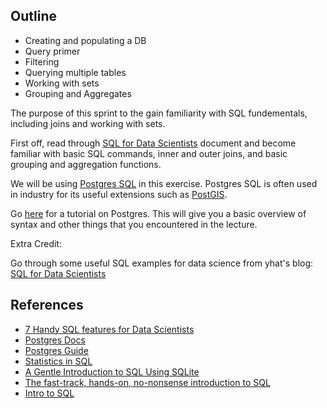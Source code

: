 ## Outline

* Creating and populating a DB
* Query primer
* Filtering
* Querying multiple tables
* Working with sets
* Grouping and Aggregates


The purpose of this sprint to the gain familiarity with SQL fundementals, including joins and working with sets. 

First off, read through [SQL for Data Scientists](http://bensresearch.com/downloads/SQL.pdf) document and become familiar with basic SQL commands, inner and outer joins, and basic grouping and aggregation functions.

We will be using [Postgres SQL](http://www.postgresql.org/) in this exercise. Postgres SQL is often used in industry for its useful extensions such as [PostGIS](http://postgis.net/).



Go [here](http://www.postgresqltutorial.com/) for a tutorial on Postgres. This will give you a basic overview of syntax and other things that you encountered in the lecture.

Extra Credit:

Go through some useful SQL examples for data science from yhat's blog: [SQL for Data Scientists](http://blog.yhathq.com/posts/sql-for-data-scientists.html)

## References

* [7 Handy SQL features for Data Scientists](http://blog.yhathq.com/posts/sql-for-data-scientists.html)
* [Postgres Docs](http://www.postgresql.org/docs/7.4/static/tutorial.html)
* [Postgres Guide](http://postgresguide.com/)
* [Statistics in SQL](https://github.com/tlevine/sql-statistics)
* [A Gentle Introduction to SQL Using SQLite](https://github.com/zipfan/SQL-Tutorial)
* [The fast-track, hands-on, no-nonsense introduction to SQL](https://github.com/dserban/WebDevCourseMaterials/tree/master/1-intro-to-sql)
* [Intro to SQL](http://bensresearch.com/downloads/SQL.pdf)

